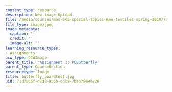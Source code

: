 ```yaml
---
content_type: resource
description: New image Upload
file: /media/courses/mas-962-special-topics-new-textiles-spring-2010/71d7505fd718a56bddb97bab7564e726_butterfly_boardtest.jpg
file_type: image/jpeg
image_metadata:
  caption: ''
  credit: ''
  image-alt: ''
learning_resource_types:
- Assignments
ocw_type: OCWImage
parent_title: 'Assignment 3: PCButterfly'
parent_type: CourseSection
resourcetype: Image
title: butterfly_boardtest.jpg
uid: 71d7505f-d718-a56b-ddb9-7bab7564e726
---
```

